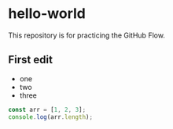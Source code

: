 # hello-world
This repository is for practicing the GitHub Flow.

## First edit
- one
- two
- three

```js
const arr = [1, 2, 3];
console.log(arr.length);
```
